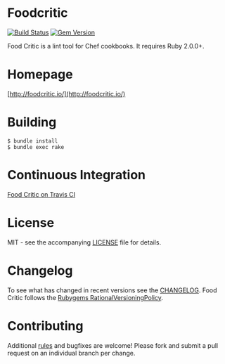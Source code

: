 # Foodcritic
[![Build Status](https://travis-ci.org/acrmp/foodcritic.svg?branch=master)](https://travis-ci.org/acrmp/foodcritic)
[![Gem Version](https://badge.fury.io/rb/foodcritic.svg)](http://badge.fury.io/rb/foodcritic)

Food Critic is a lint tool for Chef cookbooks. It requires Ruby 2.0.0+.

# Homepage
[http://foodcritic.io/](http://foodcritic.io/)

# Building

    $ bundle install
    $ bundle exec rake

# Continuous Integration
[Food Critic on Travis CI](http://travis-ci.org/acrmp/foodcritic)

# License
MIT - see the accompanying [LICENSE](https://github.com/acrmp/foodcritic/blob/master/LICENSE) file for details.

# Changelog
To see what has changed in recent versions see the [CHANGELOG](https://github.com/acrmp/foodcritic/blob/master/CHANGELOG.md).
Food Critic follows the [Rubygems RationalVersioningPolicy](http://docs.rubygems.org/read/chapter/7).

# Contributing
Additional [rules](http://acrmp.github.com/foodcritic/#writing-a-new-rule) and bugfixes are welcome! Please fork and
submit a pull request on an individual branch per change.

